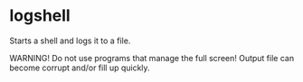 # logshell
Starts a shell and logs it to a file.

WARNING! Do not use programs that manage the full screen! Output file can become corrupt and/or fill up quickly.
